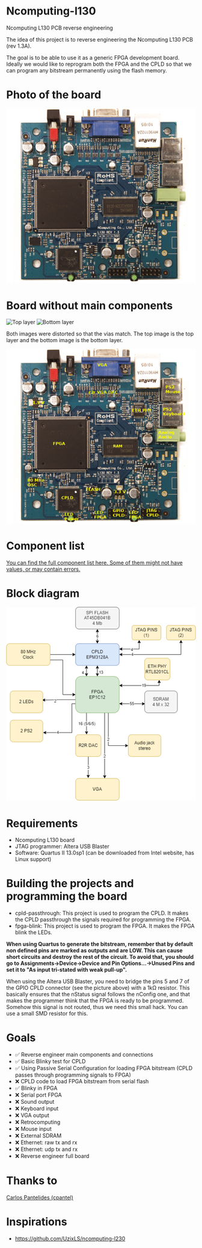 # Ncomputing-l130
Ncomputing L130 PCB reverse engineering

The idea of this project is to reverse engineering the Ncomputing L130 PCB (rev 1.3A).

The goal is to be able to use it as a generic FPGA development board. Ideally we would like to reprogram both the FPGA and the CPLD so that we can program any bitstream permanently using the flash memory.

# Photo of the board

![Photo of the PCB](docs/pcb.jpg)

# Board without main components

![Top layer](docs/top.jpg)
![Bottom layer](docs/bottom.jpg)

Both images were distorted so that the vias match. The top image is the top layer and the bottom image is the bottom layer.

![Labels](docs/top_labels.png)

# Component list

[You can find the full component list here. Some of them might not have values, or may contain errors.](docs/components.csv)

# Block diagram

![Block diagram](docs/diagram.png)

# Requirements
- Ncomputing L130 board
- JTAG programmer: Altera USB Blaster
- Software: Quartus II 13.0sp1 (can be downloaded from Intel website, has Linux support)

# Building the projects and programming the board

- cpld-passthrough: This project is used to program the CPLD. It makes the CPLD passthrough the signals required for programming the FPGA.
- fpga-blink: This project is used to program the FPGA. It makes the FPGA blink the LEDs.

**When using Quartus to generate the bitstream, remember that by default non defined pins are marked as outputs and are LOW. This can cause short circuits and destroy the rest of the circuit. To avoid that, you should go to Assignments->Device->Device and Pin Options...->Unused Pins and set it to "As input tri-stated with weak pull-up".**

When using the Altera USB Blaster, you need to bridge the pins 5 and 7 of the GPIO CPLD connector (see the picture above) with a 1kΩ resistor. This basically ensures that the nStatus signal follows the nConfig one, and that makes the programmer think that the FPGA is ready to be programmed. Somehow this signal is not routed, thus we need this small hack. You can use a small SMD resistor for this. 

# Goals

- ✅ Reverse engineer main components and connections
- ✅ Basic Blinky test for CPLD
- ✅ Using Passive Serial Configuration for loading FPGA bitstream (CPLD passes through programming signals to FPGA)
- ❌ CPLD code to load FPGA bitstream from serial flash
- ✅ Blinky in FPGA
- ❌ Serial port FPGA
- ❌ Sound output
- ❌ Keyboard input
- ❌ VGA output
- ❌ Retrocomputing
- ❌ Mouse input
- ❌ External SDRAM
- ❌ Ethernet: raw tx and rx
- ❌ Ethernet: udp tx and rx
- ❌ Reverse engineer full board

# Thanks to
[Carlos Pantelides (cpantel)](https://github.com/cpantel/)

# Inspirations
- https://github.com/UzixLS/ncomputing-l230
